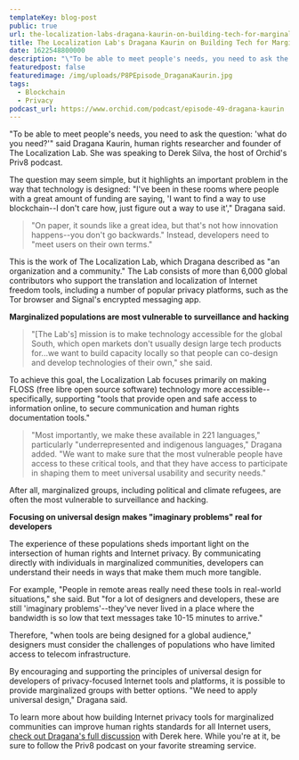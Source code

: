 ```yaml
---
templateKey: blog-post
public: true
url: the-localization-labs-dragana-kaurin-on-building-tech-for-marginalized-populations
title: The Localization Lab's Dragana Kaurin on Building Tech for Marginalized Populations
date: 1622548800000
description: "\"To be able to meet people's needs, you need to ask the question: 'what do you need?'\" said Dragana Kaurin, human rights researcher and founder of The Localization Lab. She was speaking to Derek Silva, the host of Orchid's Priv8 podcast."
featuredpost: false
featuredimage: /img/uploads/P8PEpisode_DraganaKaurin.jpg
tags:
  - Blockchain
  - Privacy
podcast_url: https://www.orchid.com/podcast/episode-49-dragana-kaurin
---
```

"To be able to meet people's needs, you need to ask the question: 'what do you need?'" said Dragana Kaurin, human rights researcher and founder of The Localization Lab. She was speaking to Derek Silva, the host of Orchid's Priv8 podcast.

The question may seem simple, but it highlights an important problem in the way that technology is designed: "I've been in these rooms where people with a great amount of funding are saying, 'I want to find a way to use blockchain--I don't care how, just figure out a way to use it'," Dragana said.

> "On paper, it sounds like a great idea, but that's not how innovation happens--you don't go backwards." Instead, developers need to "meet users on their own terms."

This is the work of The Localization Lab, which Dragana described as "an organization and a community." The Lab consists of more than 6,000 global contributors who support the translation and localization of Internet freedom tools, including a number of popular privacy platforms, such as the Tor browser and Signal's encrypted messaging app.

**Marginalized populations are most vulnerable to surveillance and hacking**

> "[The Lab's] mission is to make technology accessible for the global South, which open markets don't usually design large tech products for...we want to build capacity locally so that people can co-design and develop technologies of their own," she said.

To achieve this goal, the Localization Lab focuses primarily on making FLOSS (free libre open source software) technology more accessible--specifically, supporting "tools that provide open and safe access to information online, to secure communication and human rights documentation tools."

> "Most importantly, we make these available in 221 languages," particularly "underrepresented and indigenous languages," Dragana added. "We want to make sure that the most vulnerable people have access to these critical tools, and that they have access to participate in shaping them to meet universal usability and security needs."

After all, marginalized groups, including political and climate refugees, are often the most vulnerable to surveillance and hacking.

**Focusing on universal design makes "imaginary problems" real for developers**

The experience of these populations sheds important light on the intersection of human rights and Internet privacy. By communicating directly with individuals in marginalized communities, developers can understand their needs in ways that make them much more tangible.

For example, "People in remote areas really need these tools in real-world situations," she said. But "for a lot of designers and developers, these are still 'imaginary problems'--they've never lived in a place where the bandwidth is so low that text messages take 10-15 minutes to arrive."

Therefore, "when tools are being designed for a global audience," designers must consider the challenges of populations who have limited access to telecom infrastructure.

By encouraging and supporting the principles of universal design for developers of privacy-focused Internet tools and platforms, it is possible to provide marginalized groups with better options. "We need to apply universal design," Dragana said.

To learn more about how building Internet privacy tools for marginalized communities can improve human rights standards for all Internet users, [check out Dragana's full discussion](https://www.orchid.com/podcast/episode-49-dragana-kaurin/) with Derek here. While you're at it, be sure to follow the Priv8 podcast on your favorite streaming service.
